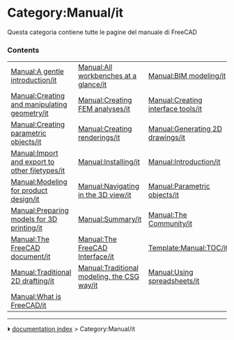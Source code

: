 # Category:Manual/it
Questa categoria contiene tutte le pagine del manuale di FreeCAD

### Contents

|     |     |     |
| --- | --- | --- |
| [Manual:A gentle introduction/it](Manual_A_gentle_introduction/it.md) | [Manual:All workbenches at a glance/it](Manual_All_workbenches_at_a_glance/it.md) | [Manual:BIM modeling/it](Manual_BIM_modeling/it.md) |
| [Manual:Creating and manipulating geometry/it](Manual_Creating_and_manipulating_geometry/it.md) | [Manual:Creating FEM analyses/it](Manual_Creating_FEM_analyses/it.md) | [Manual:Creating interface tools/it](Manual_Creating_interface_tools/it.md) |
| [Manual:Creating parametric objects/it](Manual_Creating_parametric_objects/it.md) | [Manual:Creating renderings/it](Manual_Creating_renderings/it.md) | [Manual:Generating 2D drawings/it](Manual_Generating_2D_drawings/it.md) |
| [Manual:Import and export to other filetypes/it](Manual_Import_and_export_to_other_filetypes/it.md) | [Manual:Installing/it](Manual_Installing/it.md) | [Manual:Introduction/it](Manual_Introduction/it.md) |
| [Manual:Modeling for product design/it](Manual_Modeling_for_product_design/it.md) | [Manual:Navigating in the 3D view/it](Manual_Navigating_in_the_3D_view/it.md) | [Manual:Parametric objects/it](Manual_Parametric_objects/it.md) |
| [Manual:Preparing models for 3D printing/it](Manual_Preparing_models_for_3D_printing/it.md) | [Manual:Summary/it](Manual_Summary/it.md) | [Manual:The Community/it](Manual_The_Community/it.md) |
| [Manual:The FreeCAD document/it](Manual_The_FreeCAD_document/it.md) | [Manual:The FreeCAD Interface/it](Manual_The_FreeCAD_Interface/it.md) | [Template:Manual:TOC/it](Template_Manual_TOC/it.md) |
| [Manual:Traditional 2D drafting/it](Manual_Traditional_2D_drafting/it.md) | [Manual:Traditional modeling, the CSG way/it](Manual_Traditional_modeling,_the_CSG_way/it.md) | [Manual:Using spreadsheets/it](Manual_Using_spreadsheets/it.md) |
| [Manual:What is FreeCAD/it](Manual_What_is_FreeCAD/it.md) |



---
⏵ [documentation index](../README.md) > Category:Manual/it
